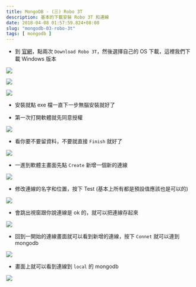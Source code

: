 ```yaml
---
title: MongoDB - (三) Robo 3T
description: 基本的下載安裝 Robo 3T 和連線
date: 2018-04-08 01:57:59.824+08:00
slug: "mongodb-03-robo-3t"
tags: [ mongodb ]
---
```


- 到 [官網](https://robomongo.org/)，點兩次 `Download Robo 3T`，然後選擇自己的 OS 下載，這裡我們下載 Windows 版本

![](/images/404.webp)

![](/images/404.webp)

![](/images/404.webp)

- 安裝就點 exe 檔一直下一步無腦安裝就好了

- 第一次打開軟體就先同意授權

![](/images/404.webp)

- 看你要不要留資料，不要就直接 `Finish` 就好了

![](/images/404.webp)

- 一進到軟體主畫面先點 `Create` 新增一個新的連線

![](/images/404.webp)

- 修改連線的名字和位置，按下 Test (基本上所有都是預設值應該也是可以的)

![](/images/404.webp)

- 會跳出視窗跟你說連線是 ok 的，就可以把連線存起來

![](/images/404.webp)

- 回到一開始的連線畫面就可以看到新增的連線，按下 `Connet` 就可以連到 mongodb 

![](/images/404.webp)

- 畫面上就可以看到連線到 `local` 的 mongodb

![](/images/404.webp)
